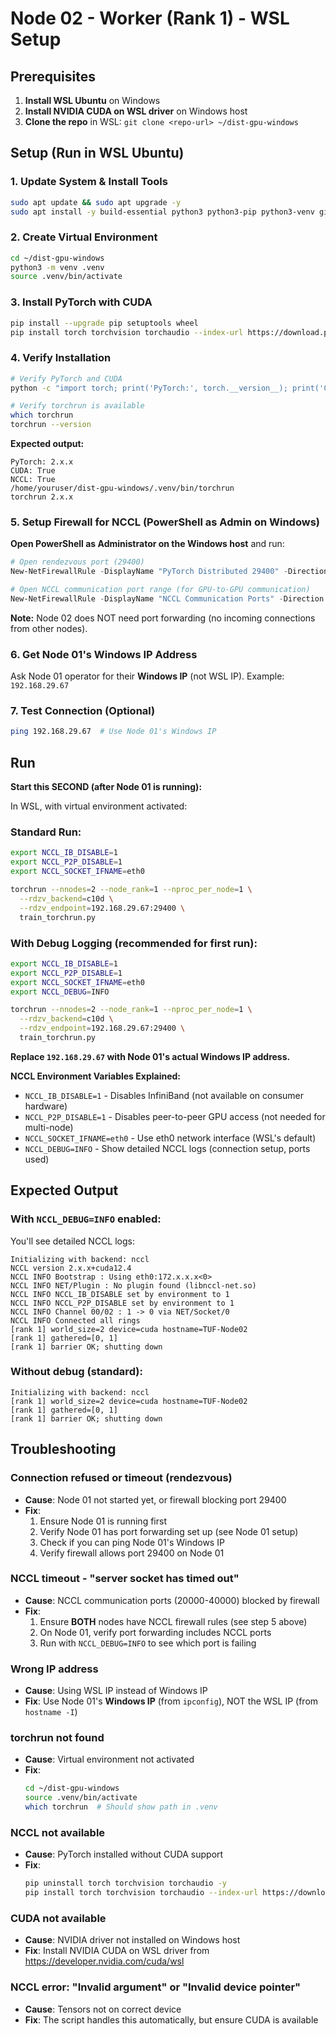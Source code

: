 # Node 02 - Worker (Rank 1) - WSL Setup

## Prerequisites

1. **Install WSL Ubuntu** on Windows
2. **Install NVIDIA CUDA on WSL driver** on Windows host
3. **Clone the repo** in WSL: `git clone <repo-url> ~/dist-gpu-windows`

## Setup (Run in WSL Ubuntu)

### 1. Update System & Install Tools
```bash
sudo apt update && sudo apt upgrade -y
sudo apt install -y build-essential python3 python3-pip python3-venv git
```

### 2. Create Virtual Environment
```bash
cd ~/dist-gpu-windows
python3 -m venv .venv
source .venv/bin/activate
```

### 3. Install PyTorch with CUDA
```bash
pip install --upgrade pip setuptools wheel
pip install torch torchvision torchaudio --index-url https://download.pytorch.org/whl/cu124
```

### 4. Verify Installation
```bash
# Verify PyTorch and CUDA
python -c "import torch; print('PyTorch:', torch.__version__); print('CUDA:', torch.cuda.is_available()); print('NCCL:', torch.distributed.is_nccl_available())"

# Verify torchrun is available
which torchrun
torchrun --version
```

**Expected output:**
```
PyTorch: 2.x.x
CUDA: True
NCCL: True
/home/youruser/dist-gpu-windows/.venv/bin/torchrun
torchrun 2.x.x
```

### 5. Setup Firewall for NCCL (PowerShell as Admin on Windows)

**Open PowerShell as Administrator on the Windows host** and run:

```powershell
# Open rendezvous port (29400)
New-NetFirewallRule -DisplayName "PyTorch Distributed 29400" -Direction Inbound -LocalPort 29400 -Protocol TCP -Action Allow

# Open NCCL communication port range (for GPU-to-GPU communication)
New-NetFirewallRule -DisplayName "NCCL Communication Ports" -Direction Inbound -LocalPort 20000-40000 -Protocol TCP -Action Allow
```

**Note:** Node 02 does NOT need port forwarding (no incoming connections from other nodes).

### 6. Get Node 01's Windows IP Address
Ask Node 01 operator for their **Windows IP** (not WSL IP).
Example: `192.168.29.67`

### 7. Test Connection (Optional)
```bash
ping 192.168.29.67  # Use Node 01's Windows IP
```

## Run

**Start this SECOND (after Node 01 is running):**

In WSL, with virtual environment activated:

### Standard Run:
```bash
export NCCL_IB_DISABLE=1
export NCCL_P2P_DISABLE=1
export NCCL_SOCKET_IFNAME=eth0

torchrun --nnodes=2 --node_rank=1 --nproc_per_node=1 \
  --rdzv_backend=c10d \
  --rdzv_endpoint=192.168.29.67:29400 \
  train_torchrun.py
```

### With Debug Logging (recommended for first run):
```bash
export NCCL_IB_DISABLE=1
export NCCL_P2P_DISABLE=1
export NCCL_SOCKET_IFNAME=eth0
export NCCL_DEBUG=INFO

torchrun --nnodes=2 --node_rank=1 --nproc_per_node=1 \
  --rdzv_backend=c10d \
  --rdzv_endpoint=192.168.29.67:29400 \
  train_torchrun.py
```

**Replace `192.168.29.67` with Node 01's actual Windows IP address.**

**NCCL Environment Variables Explained:**
- `NCCL_IB_DISABLE=1` - Disables InfiniBand (not available on consumer hardware)
- `NCCL_P2P_DISABLE=1` - Disables peer-to-peer GPU access (not needed for multi-node)
- `NCCL_SOCKET_IFNAME=eth0` - Use eth0 network interface (WSL's default)
- `NCCL_DEBUG=INFO` - Show detailed NCCL logs (connection setup, ports used)

## Expected Output

### With `NCCL_DEBUG=INFO` enabled:

You'll see detailed NCCL logs:

```
Initializing with backend: nccl
NCCL version 2.x.x+cuda12.4
NCCL INFO Bootstrap : Using eth0:172.x.x.x<0>
NCCL INFO NET/Plugin : No plugin found (libnccl-net.so)
NCCL INFO NCCL_IB_DISABLE set by environment to 1
NCCL INFO NCCL_P2P_DISABLE set by environment to 1
NCCL INFO Channel 00/02 : 1 -> 0 via NET/Socket/0
NCCL INFO Connected all rings
[rank 1] world_size=2 device=cuda hostname=TUF-Node02
[rank 1] gathered=[0, 1]
[rank 1] barrier OK; shutting down
```

### Without debug (standard):
```
Initializing with backend: nccl
[rank 1] world_size=2 device=cuda hostname=TUF-Node02
[rank 1] gathered=[0, 1]
[rank 1] barrier OK; shutting down
```

## Troubleshooting

### Connection refused or timeout (rendezvous)
- **Cause**: Node 01 not started yet, or firewall blocking port 29400
- **Fix**: 
  1. Ensure Node 01 is running first
  2. Verify Node 01 has port forwarding set up (see Node 01 setup)
  3. Check if you can ping Node 01's Windows IP
  4. Verify firewall allows port 29400 on Node 01

### NCCL timeout - "server socket has timed out"
- **Cause**: NCCL communication ports (20000-40000) blocked by firewall
- **Fix**: 
  1. Ensure **BOTH** nodes have NCCL firewall rules (see step 5 above)
  2. On Node 01, verify port forwarding includes NCCL ports
  3. Run with `NCCL_DEBUG=INFO` to see which port is failing

### Wrong IP address
- **Cause**: Using WSL IP instead of Windows IP
- **Fix**: Use Node 01's **Windows IP** (from `ipconfig`), NOT the WSL IP (from `hostname -I`)

### torchrun not found
- **Cause**: Virtual environment not activated
- **Fix**: 
  ```bash
  cd ~/dist-gpu-windows
  source .venv/bin/activate
  which torchrun  # Should show path in .venv
  ```

### NCCL not available
- **Cause**: PyTorch installed without CUDA support
- **Fix**: 
  ```bash
  pip uninstall torch torchvision torchaudio -y
  pip install torch torchvision torchaudio --index-url https://download.pytorch.org/whl/cu124
  ```

### CUDA not available
- **Cause**: NVIDIA driver not installed on Windows host
- **Fix**: Install NVIDIA CUDA on WSL driver from https://developer.nvidia.com/cuda/wsl

### NCCL error: "Invalid argument" or "Invalid device pointer"
- **Cause**: Tensors not on correct device
- **Fix**: The script handles this automatically, but ensure CUDA is available
